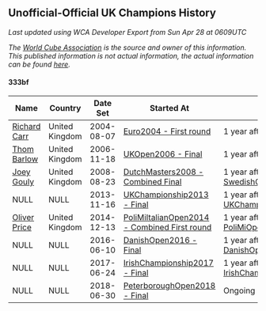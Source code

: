 ## Unofficial-Official UK Champions History

*Last updated using WCA Developer Export from Sun Apr 28 at 0609UTC*

*The [World Cube Association](https://www.worldcubeassociation.org) is the source and owner of this information. This published information is not actual information, the actual information can be found [here](https://www.worldcubeassociation.org/results).*

#### 333bf

|Name|Country|Date Set|Started At|Ended At|Days Held|  
|--|--|--|--|--|--|  
|[Richard Carr](https://www.worldcubeassociation.org/persons/2004CARR01)|United Kingdom|2004-08-07|[Euro2004 - First round](https://www.worldcubeassociation.org/competitions/Euro2004/results/all#e333bf_1)|1 year after [Euro2004](https://www.worldcubeassociation.org/competitions/Euro2004/results/all#e333bf_1)|365|  
|[Thom Barlow](https://www.worldcubeassociation.org/persons/2006BARL01)|United Kingdom|2006-11-18|[UKOpen2006 - Final](https://www.worldcubeassociation.org/competitions/UKOpen2006/results/all#e333bf_f)|1 year after [UKOpen2006](https://www.worldcubeassociation.org/competitions/UKOpen2006/results/all#e333bf_f)|365|  
|[Joey Gouly](https://www.worldcubeassociation.org/persons/2007GOUL01)|United Kingdom|2008-08-23|[DutchMasters2008 - Combined Final](https://www.worldcubeassociation.org/competitions/DutchMasters2008/results/all#e333bf_c)|1 year after [SwedishChampionship2012](https://www.worldcubeassociation.org/competitions/SwedishChampionship2012/results/all#e333bf_1)|1870|  
|NULL|NULL|2013-11-16|[UKChampionship2013 - Final](https://www.worldcubeassociation.org/competitions/UKChampionship2013/results/all#e333bf_f)|1 year after [UKChampionship2013](https://www.worldcubeassociation.org/competitions/UKChampionship2013/results/all#e333bf_f)|365|  
|[Oliver Price](https://www.worldcubeassociation.org/persons/2014PRIC01)|United Kingdom|2014-12-13|[PoliMiItalianOpen2014 - Combined First round](https://www.worldcubeassociation.org/competitions/PoliMiItalianOpen2014/results/all#e333bf_d)|1 year after [PoliMiOpen2015](https://www.worldcubeassociation.org/competitions/PoliMiOpen2015/results/all#e333bf_f)|534|  
|NULL|NULL|2016-06-10|[DanishOpen2016 - Final](https://www.worldcubeassociation.org/competitions/DanishOpen2016/results/all#e333bf_f)|1 year after [DanishOpen2016](https://www.worldcubeassociation.org/competitions/DanishOpen2016/results/all#e333bf_f)|365|  
|NULL|NULL|2017-06-24|[IrishChampionship2017 - Final](https://www.worldcubeassociation.org/competitions/IrishChampionship2017/results/all#e333bf_f)|1 year after [IrishChampionship2017](https://www.worldcubeassociation.org/competitions/IrishChampionship2017/results/all#e333bf_f)|365|  
|NULL|NULL|2018-06-30|[PeterboroughOpen2018 - Final](https://www.worldcubeassociation.org/competitions/PeterboroughOpen2018/results/all#e333bf_f)|Ongoing|301|  

